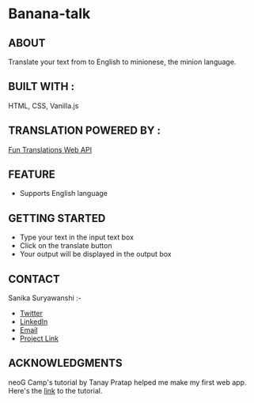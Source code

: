 # Banana-talk

<h2>ABOUT</h2>
Translate your text from to English to minionese, the minion language.

<h2>BUILT WITH :</h2>
HTML, CSS, Vanilla.js

<h2>TRANSLATION POWERED BY :</h2>
<a href="https://funtranslations.com/" >Fun Translations Web API</a>

<h2>FEATURE</h2>
<ul>
  <li>Supports English language</li>
</ul>
 
<h2>GETTING STARTED</h2>
<ul>
  <li>Type your text in the input text box</li>
  <li>Click on the translate button</li>
  <li>Your output will be displayed in the output box</li>
</ul>

<h2>CONTACT</h2>
Sanika Suryawanshi :- 
<ul>
  <li><a href="https://twitter.com/Sanika_0305">Twitter</a></li>
  
  <li><a href="https://www.linkedin.com/in/sanika-suryawanshi-b17181205/">LinkedIn</a></li>

  <li><a href="mailto:sanikasuryawanshi0305@gmail.com">Email</a></li>

  <li><a href="https://minionese-banana-talk.netlify.app/">Project Link</a></li>
</ul>

<h2>ACKNOWLEDGMENTS</h2> 
neoG Camp's tutorial by Tanay Pratap helped me make my first web app.
Here's the <a href="https://www.youtube.com/watch?v=yLZazznWoAs&t=7391s">link</a> to the tutorial.
